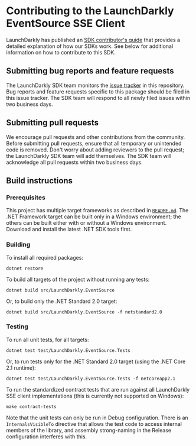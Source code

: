 # Contributing to the LaunchDarkly EventSource SSE Client

LaunchDarkly has published an [SDK contributor's guide](https://docs.launchdarkly.com/docs/sdk-contributors-guide) that provides a detailed explanation of how our SDKs work. See below for additional information on how to contribute to this SDK.

## Submitting bug reports and feature requests

The LaunchDarkly SDK team monitors the [issue tracker](https://github.com/launchdarkly/dotnet-eventsource/issues) in this repository. Bug reports and feature requests specific to this package should be filed in this issue tracker. The SDK team will respond to all newly filed issues within two business days.
 
## Submitting pull requests
 
We encourage pull requests and other contributions from the community. Before submitting pull requests, ensure that all temporary or unintended code is removed. Don't worry about adding reviewers to the pull request; the LaunchDarkly SDK team will add themselves. The SDK team will acknowledge all pull requests within two business days.
 
## Build instructions
 
### Prerequisites

This project has multiple target frameworks as described in [`README.md`](./README.md). The .NET Framework target can be built only in a Windows environment; the others can be built either with or without a Windows environment. Download and install the latest .NET SDK tools first.

### Building
 
To install all required packages:

```
dotnet restore
```

To build all targets of the project without running any tests:

```
dotnet build src/LaunchDarkly.EventSource
```

Or, to build only the .NET Standard 2.0 target:

```
dotnet build src/LaunchDarkly.EventSource -f netstandard2.0
```
 
### Testing
 
To run all unit tests, for all targets:

```
dotnet test test/LaunchDarkly.EventSource.Tests
```

Or, to run tests only for the .NET Standard 2.0 target (using the .NET Core 2.1 runtime):

```
dotnet test test/LaunchDarkly.EventSource.Tests -f netcoreapp2.1
```

To run the standardized contract tests that are run against all LaunchDarkly SSE client implementations (this is currently not supported on Windows):
```
make contract-tests
```

Note that the unit tests can only be run in Debug configuration. There is an `InternalsVisibleTo` directive that allows the test code to access internal members of the library, and assembly strong-naming in the Release configuration interferes with this.
